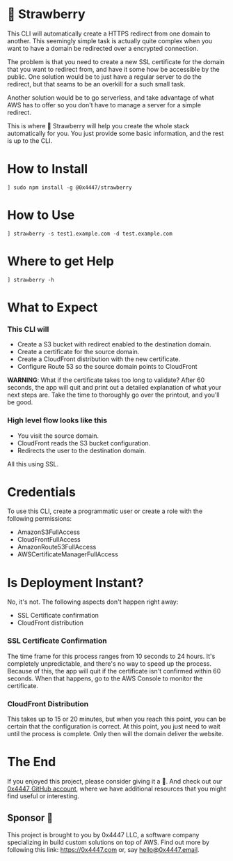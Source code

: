 # 🍓 Strawberry

This CLI will automatically create a HTTPS redirect from one domain to another. This seemingly simple task is actually quite complex when you want to have a domain be redirected over a encrypted connection.

The problem is that you need to create a new SSL certificate for the domain that you want to redirect from, and have it some how be accessible by the public. One solution would be to just have a regular server to do the redirect, but that seams to be an overkill for a such small task.

Another solution would be to go serverless, and take advantage of what AWS has to offer so you don't have to manage a server for a simple redirect.

This is where 🍓 Strawberry will help you create the whole stack automatically for you. You just provide some basic information, and the rest is up to the CLI.

# How to Install

```
] sudo npm install -g @0x4447/strawberry
```

# How to Use

```
] strawberry -s test1.example.com -d test.example.com
```

# Where to get Help

```
] strawberry -h
```

# What to Expect

### This CLI will

- Create a S3 bucket with redirect enabled to the destination domain.
- Create a certificate for the source domain.
- Create a CloudFront distribution with the new certificate.
- Configure Route 53 so the source domain points to CloudFront

**WARNING**: What if the certificate takes too long to validate? After 60 seconds, the app will quit and print out a detailed explanation of what your next steps are. Take the time to thoroughly go over the printout, and you'll be good.

### High level flow looks like this

- You visit the source domain.
- CloudFront reads the S3 bucket configuration.
- Redirects the user to the destination domain.

All this using SSL.

# Credentials

To use this CLI, create a programmatic user or create a role with the following permissions:

- AmazonS3FullAccess
- CloudFrontFullAccess
- AmazonRoute53FullAccess
- AWSCertificateManagerFullAccess

# Is Deployment Instant?

No, it's not. The following aspects don't happen right away:

- SSL Certificate confirmation
- CloudFront distribution

### SSL Certificate Confirmation

The time frame for this process ranges from 10 seconds to 24 hours. It's completely unpredictable, and there's no way to speed up the process. Because of this, the app will quit if the certificate isn't confirmed within 60 seconds. When that happens, go to the AWS Console to monitor the certificate.

### CloudFront Distribution

This takes up to 15 or 20 minutes, but when you reach this point, you can be certain that the configuration is correct. At this point, you just need to wait until the process is complete. Only then will the domain deliver the website.

# The End

If you enjoyed this project, please consider giving it a 🌟. And check out our [0x4447 GitHub account](https://github.com/0x4447), where we have additional resources that you might find useful or interesting.

## Sponsor 🎊

This project is brought to you by 0x4447 LLC, a software company specializing in build custom solutions on top of AWS. Find out more by following this link: https://0x4447.com or, say [hello@0x4447.email](mailto:hello@0x4447.email?Subject=Hello%20From%20Repo&Body=Hi%2C%0A%0AMy%20name%20is%20NAME%2C%20and%20I%27d%20like%20to%20get%20in%20touch%20with%20someone%20at%200x4447.%0A%0AI%27d%20like%20to%20discuss%20the%20following%20topics%3A%0A%0A-%20LIST_OF_TOPICS_TO_DISCUSS%0A%0ASome%20useful%20information%3A%0A%0A-%20My%20full%20name%20is%3A%20FIRST_NAME%20LAST_NAME%0A-%20My%20time%20zone%20is%3A%20TIME_ZONE%0A-%20My%20working%20hours%20are%20from%3A%20TIME%20till%20TIME%0A-%20My%20company%20name%20is%3A%20COMPANY%20NAME%0A-%20My%20company%20website%20is%3A%20https%3A%2F%2F%0A%0ABest%20regards.).
